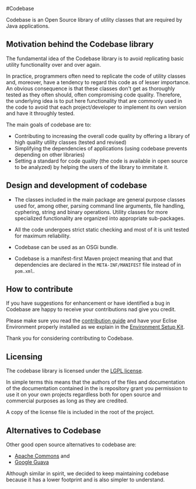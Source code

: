 #Codebase

Codebase is an Open Source library of utility classes that are required by Java applications. 

## Motivation behind the Codebase library
The fundamental idea of the Codebase library is to avoid replicating basic utility functionality over and over again. 

In practice, programmers often need to replicate the code of utility classes and, moreover, have a tendency to regard this code as of lesser importance. An obvious consequence is that these classes don't get as thoroughly tested as they often should, often compromising code quality. Therefore, the underlying idea is to put here functionality that are commonly used in the code to avoid that each project/developer to implement its own version and have it throughly tested. 

The main goals of codebase are to: 

* Contributing to increasing the overall code quality by offering a library of high quality utility classes (tested and revised) 
* Simplifying the dependencies of applications (using codebase prevents depending on other libraries) 
* Setting a standard for code quality (the code is available in open source to be analyzed) by helping the users of the library to immitate it.

## Design and development of codebase
* The classes included in the main package are general purpose classes used for, among other, parsing command line arguments, file handling, cyphering, string and binary operations. Utility classes for more specialized functionality are organized into appropriate sub-packages. 

* All the code undergoes strict static checking and most of it is unit tested for maximum reliability.

* Codebase can be used as an OSGi bundle.

* Codebase is a manifest-first Maven project meaning that and that dependencies are declared in the `META-INF/MANIFEST` file instead of in `pom.xml`.

## How to contribute
If you have suggestions for enhancement or have identified a bug in Codebase are happy to receive your contributions nad give you credit.

Please make sure you read the [contribution guide](./CONTRIBUTING.md) and have your Eclise Environment properly installed as we explain in the [Environment Setup Kit](https://github.com/it4energy/environment-setup-kit).

Thank you for considering contributing to Codebase.

## Licensing
The codebase library is licensed under the [LGPL license](http://www.gnu.org/copyleft/lesser.html).

In simple terms this means that the authors of the files and documentation of the documentation contained in the is repository grant you permission to use it on your own projects regardless both for open source and commercial purposes as long as they are credited.

A copy of the license file is included in the root of the project.

## Alternatives to Codebase
Other good open source alternatives to codebase are:

* [Apache Commons](http://commons.apache.org) and 
* [Google Guava](https://code.google.com/p/guava-libraries) 

Although similar in spirit, we decided to keep maintaining codebase because it has a lower footprint and is also simpler to understand.

